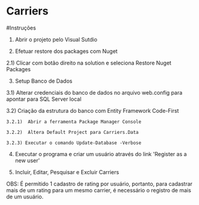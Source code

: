 # Carriers

#Instruções

1) Abrir o projeto pelo Visual Sutdio

2) Efetuar restore dos packages com Nuget

  2.1) Clicar com botão direito na solution e seleciona Restore Nuget Packages
  
3) Setup Banco de Dados

  3.1) Alterar credenciais do banco de dados no arquivo web.config para apontar para SQL Server local
  
  3.2) Criação da estrutura do banco com Entity Framework Code-First
    
    3.2.1)  Abrir a ferramenta Package Manager Console
    
    3.2.2)  Altera Default Project para Carriers.Data
    
    3.2.3) Executar o comando Update-Database -Verbose
    
4) Executar o programa e criar um usuário através do link 'Register as a new user'

5) Incluir, Editar, Pesquisar e Excluir Carriers

OBS: É permitido 1 cadastro de rating por usuário, portanto, para cadastrar mais de um rating para um mesmo carrier, é necessário o registro de mais de um usuário.
